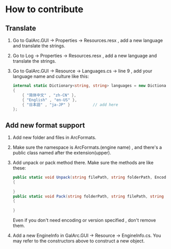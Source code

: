 # How to contribute

## Translate

1. Go to GalArc.GUI -> Properties -> Resources.resx , add a new language and translate the strings. 

2. Go to Log -> Properties -> Resources.resx , add a new language and translate the strings. 

3. Go to GalArc.GUI -> Resource -> Languages.cs -> line 9 , add your language name and culture like this:

   ```C#
   internal static Dictionary<string, string> languages = new Dictionary<string, string>
   {
       { "简体中文" , "zh-CN" },
       { "English" , "en-US" },
       { "日本語" , "ja-JP" }			// add here
   };
   ```

## Add new format support

1. Add new folder and files in ArcFormats. 

2. Make sure the namespace is ArcFormats.(engine name) , and there's a public class named after the extension(upper). 

3. Add unpack or pack method there. Make sure the methods are like these:

   ```C#
   public static void Unpack(string filePath, string folderPath, Encoding encoding)
   {
       
   }
   public static void Pack(string folderPath, string filePath, string version, Encoding encoding)
   {
       
   }
   ```

   Even if you don't need encoding or version specified , don't remove them. 

4. Add a new EngineInfo in GalArc.GUI -> Resource -> EngineInfo.cs. You may refer to the constructors above to construct a new object. 